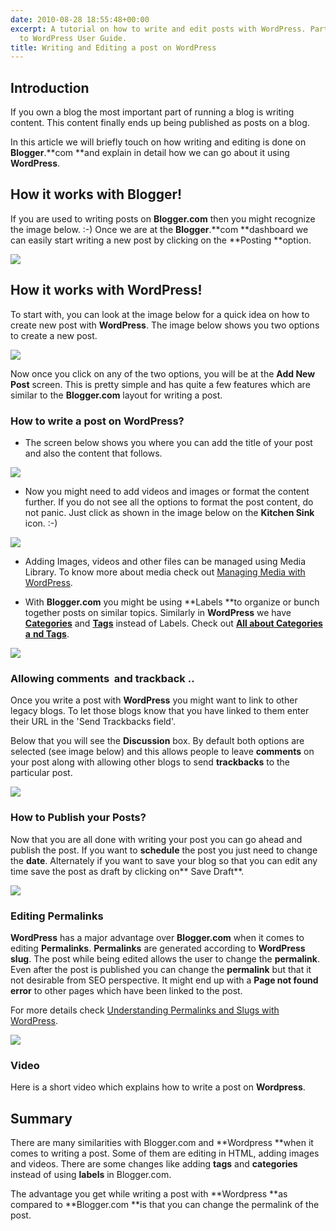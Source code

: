```yaml
---
date: 2010-08-28 18:55:48+00:00
excerpt: A tutorial on how to write and edit posts with WordPress. Part of the Blogger
  to WordPress User Guide.
title: Writing and Editing a post on WordPress
---
```


## Introduction


If you own a blog the most important part of running a blog is writing content. This content finally ends up being published as posts on a blog.

In this article we will briefly touch on how writing and editing is done on **Blogger**.**com **and explain in detail how we can go about it using **WordPress**.


## How it works with Blogger!


If you are used to writing posts on **Blogger.com** then you might recognize the image below. :-) Once we are at the **Blogger**.**com **dashboard we can easily start writing a new post by clicking on the **Posting **option.

[![](https://rtcamp.com/wp-content/uploads/2010/08/blogger-post-blogger-to-wordpress.png)](http://bloggertowp.org/?attachment_id=1316)


## How it works with WordPress!


To start with, you can look at the image below for a quick idea on how to create new post with **WordPress**. The image below shows you two options to create a new post.

[![](https://rtcamp.com/wp-content/uploads/2010/08/wordpress-post-blogger-to-wordpress.png)](http://bloggertowp.org/?attachment_id=1330)

Now once you click on any of the two options, you will be at the **Add New Post** screen. This is pretty simple and has quite a few features which are similar to the **Blogger.com** layout for writing a post.


### **How to write a post on WordPress?**





	
  * The screen below shows you where you can add the title of your post and also the content that follows.


**[![](https://rtcamp.com/wp-content/uploads/2010/08/write-new-post-blogger-to-wordpress.png)](http://bloggertowp.org/?attachment_id=1349)**





	
  * Now you might need to add videos and images or format the content further. If you do not see all the options to format the post content, do not panic. Just click as shown in the image below on the **Kitchen Sink** icon. :-)


[![](https://rtcamp.com/wp-content/uploads/2010/08/upload-media-blogger-to-wordpress.png)](http://bloggertowp.org/?attachment_id=1351)



	
  * Adding Images, videos and other files can be managed using Media Library. To know more about media check out [Managing Media with WordPress](http://bloggertowp.org/managing-media-files-with-wordpress/).



	
  * With **Blogger.com** you might be using **Labels **to organize or bunch together posts on similar topics. Similarly in **WordPress** we have [**Categories**](http://codex.wordpress.org/Glossary#Category) and [**Tags**](http://codex.wordpress.org/Glossary#Tag) instead of Labels. Check out [**All about Categories a** **nd Tags**](http://bloggertowp.org/all-about-categories-and-tags/).


[![](https://rtcamp.com/wp-content/uploads/2010/08/tags-categories-blogger-to-wordpress.png)](http://bloggertowp.org/?attachment_id=1353)


### Allowing comments  and trackback ..


Once you write a post with **WordPress** you might want to link to other legacy blogs. To let those blogs know that you have linked to them enter their URL in the 'Send Trackbacks field'.

Below that you will see the **Discussion** box. By default both options are selected (see image below) and this allows people to leave **comments** on your post along with allowing other blogs to send **trackbacks** to the particular post.

[![](https://rtcamp.com/wp-content/uploads/2010/08/trackbacks-discussion-blogger-to-wp.png)](http://bloggertowp.org/?attachment_id=1519)


### How to Publish your Posts?


Now that you are all done with writing your post you can go ahead and publish the post. If you want to **schedule** the post you just need to change the **date**. Alternately if you want to save your blog so that you can edit any time save the post as draft by clicking on** Save Draft**.

[![](https://rtcamp.com/wp-content/uploads/2010/08/publish-post-blogger-to-wp.png)](http://bloggertowp.org/?attachment_id=1523)


### Editing Permalinks


**WordPress** has a major advantage over **Blogger.com** when it comes to editing **Permalinks**. **Permalinks** are generated according to **WordPress slug**. The post while being edited allows the user to change the **permalink**. Even after the post is published you can change the **permalink** but that it not desirable from SEO perspective. It might end up with a **Page not found error** to other pages which have been linked to the post.

For more details check [Understanding Permalinks and Slugs with WordPress](http://bloggertowp.org/understanding-permalinks-and-slugs-in-wordpress/).

[![](https://rtcamp.com/wp-content/uploads/2010/08/permalink-post-blogger-to-wp.png)](http://bloggertowp.org/?attachment_id=1532)


### Video


Here is a short video which explains how to write a post on **Wordpress**.


## Summary


There are many similarities with Blogger.com and **Wordpress **when it comes to writing a post. Some of them are editing in HTML, adding images and videos. There are some changes like adding **tags** and **categories** instead of using **labels** in Blogger.com.

The advantage you get while writing a post with **Wordpress **as compared to **Blogger.com **is that you can change the permalink of the post.

